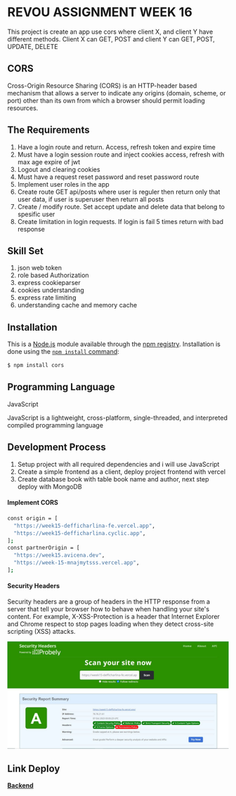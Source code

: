 

# REVOU ASSIGNMENT WEEK 16
This project is create an app use cors where client X, and client Y have different methods. Client X can GET, POST and client Y can GET, POST, UPDATE, DELETE 

## CORS

Cross-Origin Resource Sharing (CORS) is an HTTP-header based mechanism that allows a server to indicate any origins (domain, scheme, or port) other than its own from which a browser should permit loading resources.

## The Requirements
1. Have a login route and return. Access, refresh token and expire time
2. Must have a login session route and inject cookies access, refresh with max age expire of jwt
3. Logout and clearing cookies
4. Must have a request reset password and reset password route
5. Implement user roles in the app
6. Create route GET api/posts where user is reguler then return only that user data, if user is superuser then return all posts
7. Create / modify route. Set accept update and delete data that belong to spesific user
8. Create limitation in login requests. If login is fail 5 times return with bad response

## Skill Set
1. json web token
2. role based Authorization
3. express cookieparser
4. cookies understanding
5. express rate limiting
6. understanding cache and memory cache

## Installation

This is a [Node.js](https://nodejs.org/en/) module available through the
[npm registry](https://www.npmjs.com/). Installation is done using the
[`npm install` command](https://docs.npmjs.com/getting-started/installing-npm-packages-locally):

```sh
$ npm install cors
```

## Programming Language
JavaScript

JavaScript is a lightweight, cross-platform, single-threaded, and interpreted compiled programming language

## Development Process
1. Setup project with all required dependencies and i will use JavaScript
2. Create a simple frontend as a client, deploy project frontend with vercel
3. Create database book with table book name and author, next step deploy with MongoDB

#### Implement CORS


```sh
const origin = [
  "https://week15-defficharlina-fe.vercel.app",
  "https://week15-defficharlina.cyclic.app",
];
const partnerOrigin = [
  "https://week15.avicena.dev",
  "https://week-15-mnajmytsss.vercel.app",
];
```

#### Security Headers

Security headers are a group of headers in the HTTP response from a server that tell your browser how to behave when handling your site's content. For example, X-XSS-Protection is a header that Internet Explorer and Chrome respect to stop pages loading when they detect cross-site scripting (XSS) attacks.

  <p align="center">
    <img src="image/security headers.JPG" width="600">
  </p>

  ## Link Deploy

  **[Backend](https://week16-defficharlina.cyclic.app/)**